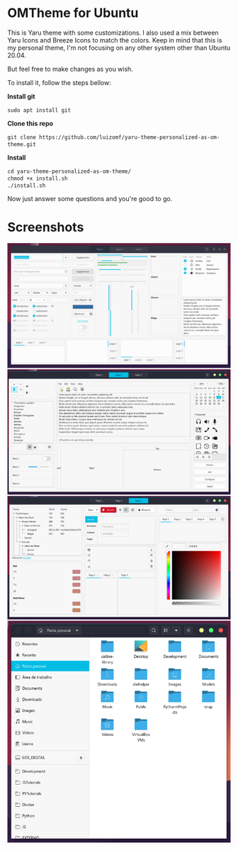 # OMTheme for Ubuntu

This is Yaru theme with some customizations. I also used a mix between Yaru Icons and Breeze Icons to match the colors. Keep in mind that this is my personal theme, I'm not focusing on any other system other than Ubuntu 20.04.

But feel free to make changes as you wish.

To install it, follow the steps bellow:

**Install git**

```
sudo apt install git
```

**Clone this repo**

```
git clone https://github.com/luizomf/yaru-theme-personalized-as-om-theme.git
```

**Install**

```
cd yaru-theme-personalized-as-om-theme/
chmod +x install.sh
./install.sh
```

Now just answer some questions and you're good to go.

# Screenshots

![Screenshot OmTheme](https://raw.githubusercontent.com/luizomf/yaru-theme-personalized-as-om-theme/master/screenshots/01.png)
![Screenshot OmTheme](https://raw.githubusercontent.com/luizomf/yaru-theme-personalized-as-om-theme/master/screenshots/02.png)
![Screenshot OmTheme](https://raw.githubusercontent.com/luizomf/yaru-theme-personalized-as-om-theme/master/screenshots/03.png)
![Screenshot OmTheme](https://raw.githubusercontent.com/luizomf/yaru-theme-personalized-as-om-theme/master/screenshots/04.png)